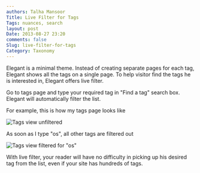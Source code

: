 ```yaml
---
authors: Talha Mansoor
Title: Live Filter for Tags
Tags: nuances, search
layout: post
Date: 2013-08-27 23:20
comments: false
Slug: live-filter-for-tags
Category: Taxonomy
---
```


Elegant is a minimal theme. Instead of creating separate pages for each tag,
Elegant shows all the tags on a single page. To help visitor find the tags he
is interested in, Elegant offers live filter.

Go to tags page and type your required tag in "Find a tag" search box. Elegant
will automatically filter the list.

For example, this is how my tags page looks like

![Tags view
unfiltered]({static}/images/elegant-theme_tags-live-filter-default.png)

As soon as I type "os", all other tags are filtered out

![Tags view filtered for
"os"]({static}/images/elegant-theme_tags-live-filter-filtered.png)

With live filter, your reader will have no difficulty in picking up his desired
tag from the list, even if your site has hundreds of tags.
